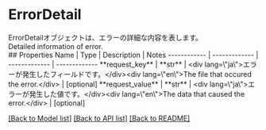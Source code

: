 # ErrorDetail

<div lang=\"ja\">ErrorDetailオブジェクトは、エラーの詳細な内容を表します。</div><div lang=\"en\">Detailed information of error.</div>
## Properties
Name | Type | Description | Notes
------------ | ------------- | ------------- | -------------
**request_key** | **str** | &lt;div lang&#x3D;\&quot;ja\&quot;&gt;エラーが発生したフィールドです。&lt;/div&gt;&lt;div lang&#x3D;\&quot;en\&quot;&gt;The file that occured the error.&lt;/div&gt; | [optional] 
**request_value** | **str** | &lt;div lang&#x3D;\&quot;ja\&quot;&gt;エラーが発生した値です。&lt;/div&gt;&lt;div lang&#x3D;\&quot;en\&quot;&gt;The data that caused the error.&lt;/div&gt; | [optional] 

[[Back to Model list]](../README.md#documentation-for-models) [[Back to API list]](../README.md#documentation-for-api-endpoints) [[Back to README]](../README.md)


